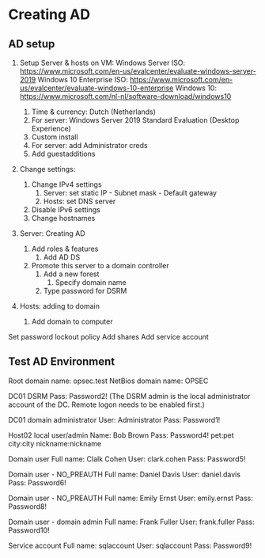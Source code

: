 # Creating AD
## AD setup
1. Setup Server & hosts on VM:
	Windows Server ISO: https://www.microsoft.com/en-us/evalcenter/evaluate-windows-server-2019
	Windows 10 Enterprise ISO: https://www.microsoft.com/en-us/evalcenter/evaluate-windows-10-enterprise
	Windows 10: https://www.microsoft.com/nl-nl/software-download/windows10
	1. Time & currency: Dutch (Netherlands)
	2. For server: Windows Server 2019 Standard Evaluation (Desktop Experience)
	3. Custom install
	4. For server: add Administrator creds
	5. Add guestadditions

2. Change settings:
	1. Change IPv4 settings
		1. Server: set static IP - Subnet mask - Default gateway
		2. Hosts: set DNS server
	2. Disable IPv6 settings
	3. Change hostnames

3. Server: Creating AD
	1. Add roles & features
		1. Add AD DS
	2. Promote this server to a domain controller
		1. Add a new forest
			1. Specify domain name
		2. Type password for DSRM

4. Hosts: adding to domain
	1. Add domain to computer

Set password lockout policy
Add shares
Add service account

## Test AD Environment
Root domain name: opsec.test
NetBios domain name: OPSEC

DC01 DSRM Pass:	Password2! (The DSRM admin is the local administrator account of the DC. Remote logon needs to be enabled first.)

DC01 domain administrator
User:	Administrator
Pass:	Password1!

Host02 local user/admin
Name:	Bob Brown
Pass:	Password4!
pet:pet city:city nickname:nickname

Domain user
Full name: Clalk Cohen
User: clark.cohen
Pass: Password5!

Domain user - NO_PREAUTH
Full name: Daniel Davis
User: daniel.davis
Pass: Password6!

Domain user - NO_PREAUTH
Full name: Emily Ernst
User: emily.ernst
Pass: Password8!

Domain user - domain admin
Full name: Frank Fuller
User: frank.fuller
Pass: Password10!

Service account
Full name: sqlaccount
User: sqlaccount
Pass: Password9!